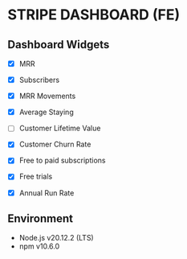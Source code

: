 # STRIPE DASHBOARD (FE)

## Dashboard Widgets

- [x] MRR
- [x] Subscribers
- [x] MRR Movements
- [x] Average Staying
- [ ] Customer Lifetime Value
- [x] Customer Churn Rate
- [x] Free to paid subscriptions
- [x] Free trials
- [x] Annual Run Rate


## Environment

- Node.js v20.12.2 (LTS)
- npm v10.6.0
